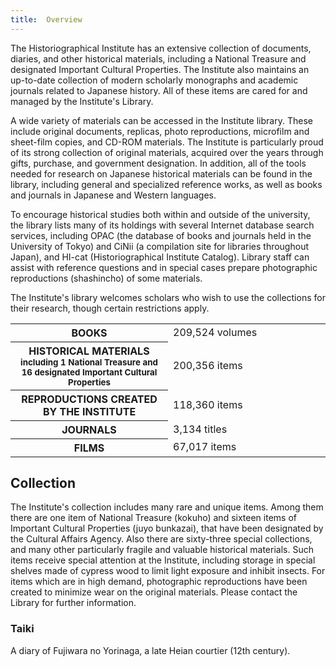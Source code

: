 ```yaml
---
title: 	Overview
---
```


The Historiographical Institute has an extensive collection of documents, diaries, and other historical materials, including a National Treasure and designated Important Cultural Properties. The Institute also maintains an up-to-date collection of modern scholarly monographs and academic journals related to Japanese history. All of these items are cared for and managed by the Institute's Library.

A wide variety of materials can be accessed in the Institute library. These include original documents, replicas, photo reproductions, microfilm and sheet-film copies, and CD-ROM materials. The Institute is particularly proud of its strong collection of original materials, acquired over the years through gifts, purchase, and government designation. In addition, all of the tools needed for research on Japanese historical materials can be found in the library, including general and specialized reference works, as well as books and journals in Japanese and Western languages.

To encourage historical studies both within and outside of the university, the library lists many of its holdings with several Internet database search services, including OPAC (the database of books and journals held in the University of Tokyo) and CiNii (a compilation site for libraries throughout Japan), and HI-cat (Historiographical Institute Catalog). Library staff can assist with reference questions and in special cases prepare photographic reproductions (shashincho) of some materials.

The Institute's library welcomes scholars who wish to use the collections for their research, though certain restrictions apply.

<table class="table02">
<tr>
<th width="50%">BOOKS</th>
<td>209,524	volumes</td>
</tr>
<tr>
<th>HISTORICAL MATERIALS<br/><small>including 1 National Treasure and 16 designated Important Cultural Properties</small></th>
<td>200,356	items</td>
</tr>
<tr>
<th>REPRODUCTIONS CREATED BY THE INSTITUTE</th>
<td>118,360	items</td>
</tr>
<tr>
<th>JOURNALS</th>
<td>3,134 titles</td>
</tr>
<tr>
<th>FILMS</th>
<td>67,017 items</td>
</tr>
</table>

<h2 class="h03 mt-10">Collection</h2>

The Institute's collection includes many rare and unique items. Among them there are one item of National Treasure (kokuho) and sixteen items of Important Cultural Properties (juyo bunkazai), that have been designated by the Cultural Affairs Agency. Also there are sixty-three special collections, and many other particularly fragile and valuable historical materials. Such items receive special attention at the Institute, including storage in special shelves made of cypress wood to limit light exposure and inhibit insects. For items which are in high demand, photographic reproductions have been created to minimize wear on the original materials. Please contact the Library for further information.

<h3 class="h04 mt-10">Taiki</h3>

A diary of Fujiwara no Yorinaga, a late Heian courtier (12th century).

<v-img class="mb-10" height="300px"
    src="/en/collection/images/taiki.jpg"></v-img>

